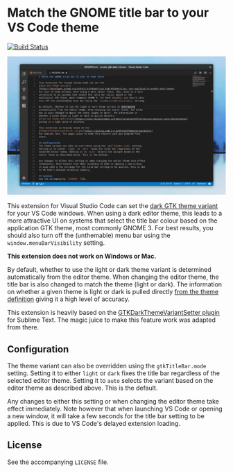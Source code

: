 # Match the GNOME title bar to your VS Code theme

[![Build Status](https://travis-ci.org/fkrull/vscode-gtk-dark-titlebar.svg?branch=main)](https://travis-ci.org/fkrull/vscode-gtk-dark-titlebar)

![GTK Dark Title Bar](images/screenshot.png)

This extension for Visual Studio Code can set the
[dark GTK theme variant](https://developer.gnome.org/gtk3/3.0/GtkSettings.html#GtkSettings--gtk-application-prefer-dark-theme)
for your VS Code windows. When using a dark editor theme, this leads to a more
attractive UI on systems that select the title bar colour based on the
application GTK theme, most commonly GNOME 3. For best results, you should also
turn off the (unthemable) menu bar using the `window.menuBarVisibility` setting.

**This extension does not work on Windows or Mac.**

By default, whether to use the light or dark theme variant is determined
automatically from the editor theme. When changing the editor theme, the title
bar is also changed to match the theme (light or dark). The information on
whether a given theme is light or dark is pulled directly
[from the theme definition](https://code.visualstudio.com/docs/extensionAPI/extension-points#_contributesthemes)
giving it a high level of accuracy.

This extension is heavily based on the
[GTKDarkThemeVariantSetter plugin](https://github.com/p-e-w/GTKDarkThemeVariantSetter)
for Sublime Text. The magic juice to make this feature work was adapted from
there.

## Configuration
The theme variant can also be overridden using the `gtkTitleBar.mode` setting.
Setting it to either `light` or `dark` fixes the title bar regardless of the
selected editor theme. Setting it to `auto` selects the variant based on the
editor theme as described above. This is the default.

Any changes to either this setting or when changing the editor theme take effect
immediately. Note however that when launching VS Code or opening a new window,
it will take a few seconds for the title bar setting to be applied. This is due
to VS Code's delayed extension loading.

## License
See the accompanying `LICENSE` file.
